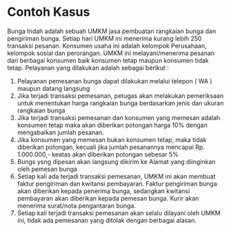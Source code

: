 # Contoh Kasus

Bunga Indah adalah sebuah UMKM jasa pembuatan rangkaian bunga dan pengiriman
bunga. Setiap hari UMKM ini menerima kurang lebih 250 transaksi pesanan. Konsumen
usaha ini adalah kelompok Perusahaan, kelompok sosial dan perorangan.
UMKM ini melayani/menerima pesanan dari berbagai konsumen baik konsumen tetap
maupun konsumen tidak tetap. Pelayanan yang dilakukan adalah sebagai berikut :

1. Pelayanan pemesanan bunga dapat dilakukan melalui telepon ( WA ) maupun datang
langsung
2. Jika terjadi transaksi pemesanan, petugas akan melakukan pemeriksaan untuk
menentukan harga rangkaian bunga berdasarkan jenis dan ukuran rangkaian bunga
3. Jika terjadi transaksi pemesanan dan konsumen yang memesan adalah konsumen
tetap maka akan diberikan potongan harga 10% dengan mengabaikan jumlah
pesanan.
4. Jika konsumen yang memesan bukan konsumen tetap, maka tidak diberikan
potongan, kecuali jika jumlah pesanannya mencapai Rp. 1.000.000,- keatas akan
diberikan potongan sebesar 5%
5. Bungs ysng dipesan akan langsung dikirim ke Alamat yang diinginkan oleh pemesan
bunga
6. Setiap kali ada terjadi transaksi pemesanan, UMKM ini akan membuat faktur
pengiriman dan kwitansi pembayaran. Faktur pengiriman bunga akan diberikan
kepada penerima bunga, sedangkan kwitansi pembayaran akan diberikan kepada
pemesan bunga. Kurir akan menerima surat/nota pengantaran bunga.
7. Setiap kali terjadi transaksi pemesanan akan selalu dilayani oleh UMKM ini, tidak ada
pemesanan yang ditolak dengan berbagai alasan.
